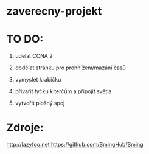# zaverecny-projekt

# TO DO:

1. udelat CCNA 2

2. dodělat stránku pro prohnížení/mazání časů

3. vymyslet krabičku

4. přivařit tyčku k terčům a připojit světla

5. vytvořit plošný spoj


# Zdroje:

http://lazyfoo.net
https://github.com/SmingHub/Sming
